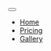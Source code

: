 <nav class="navbar navbar-light">
  <button class="navbar-toggler hidden-lg-up pull-right" type="button" data-toggle="collapse" data-target="#navbarResponsive" aria-controls="navbarResponsive" aria-expanded="false" aria-label="Toggle navigation"></button>
  <div class="collapse navbar-toggleable-md" id="navbarResponsive">
    <!-- <a class="navbar-brand" href="#">Navbar</a> -->
      <ul class="nav navbar-nav navbar-underline">
        <li class="nav-item"><a class="nav-link" href="/">Home</a></li>
        <li class="nav-item"><a class="nav-link" href="/pricing/">Pricing</a></li>
        <li class="nav-item"><a class="nav-link" href="/gallery/">Gallery</a></li>
      </ul>
  </div>
</nav>
